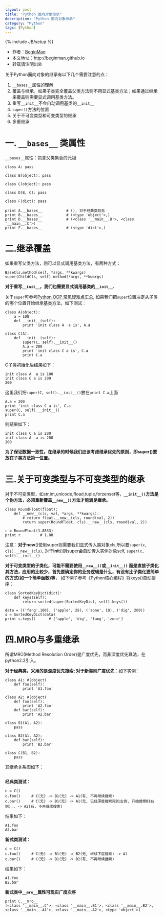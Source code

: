 ```yaml
---
layout: post
title: "Python 面向对象继承"
description: "Python 面向对象继承"
category: "Python"
tags: [Python]
---
```

{% include JB/setup %}
<ul>
    <li>作者：<a href="http://weibo.com/beginman" target="blank">BeginMan</a></li>
    <li>本文地址：http://beginman.github.io</li>
    <li>转载请注明出处</li>
</ul>
<p>关于Python面向对象的继承有以下几个需要注意的点：</p>

<ol>
<li><code>__bases__</code>属性的理解</li>
<li>覆盖与继承，如果子类完全覆盖父类方法则不用显式基类方法；如果通过继承来覆盖则需要显式调用基类方法。</li>
<li>重写<code>__init__</code>不会自动调用基类的<code>__init__</code></li>
<li><code>super()</code>方法的位置</li>
<li>关于不可变类型和可变类型的继承</li>
<li>多重继承</li>
</ol>

<!--more-->

<h1>一. <code>__bases__</code> 类属性</h1>

<p><code>__bases__</code>属性：包含父类集合的元祖</p>

<pre><code>class A: pass

class B(object): pass

class C(object): pass

class D(B, C): pass

class F(dict): pass

print A.__bases__           # (), 对于经典类则无
print B.__bases__           # (&lt;type 'object'&gt;,)
print D.__bases__           # (&lt;class '__main__.B'&gt;, &lt;class '__main__.C'&gt;)
print F.__bases__           # (&lt;type 'dict'&gt;,)
</code></pre>

<h1>二.继承覆盖</h1>

<p>如果重写父类方法，则可以显式调用基类方法，有两种方式：</p>

<pre><code>BaseCls.method(self, *args, **kwargs)
super(ChildCls, self).method(*args, **kwargs)
</code></pre>

<p><strong>对于重写<code>__init__</code>，我们也需要显式调用基类的<code>__init__</code>.</strong></p>

<p>关于<code>super</code>可参考<a href="http://www.beginman.cn/archives/264">Python OOP 常见疑难点汇总</a>, 如果我们把<code>super</code>位置决定从子类的哪个位置开始继承基类方法，如下测试：</p>

<pre><code>class A(object):
    a = 100
    def __init__(self):
        print 'init class A  a is', A.a

class C(A):
    def __init__(self):
        super(C, self).__init__()
        A.a = 200
        print 'init class C a is', C.a
        print C.a
</code></pre>

<p>C子类初始化后结果如下：</p>

<pre><code>init class A  a is 100
init class C a is 200
200
</code></pre>

<p>这里我们把<code>super(C, self).__init__()</code>放在<code>print C.a</code>上面</p>

<pre><code>A.a = 200
print 'init class C a is', C.a
super(C, self).__init__()
print C.a
</code></pre>

<p>则结果如下：</p>

<pre><code>init class C a is 200
init class A  a is 200
200
</code></pre>

<p><strong>为了保证数据一致性，在继承的时候我们应该考虑继承优先的原则，即super()要放在子类方法第一位置。</strong></p>

<h1>三.关于可变类型与不可变类型的继承</h1>

<p>对于不可变类型，如str,int,unicode,fload,tuple,forzenset等，<strong><code>__init__()</code>方法是个伪方法，必须重新覆盖<code>__new__()</code>方法才能满足继承。</strong></p>

<pre><code>class RoundFloat(float):
    def __new__(cls, val, *args, **kwargs):
        # return float.__new__(cls, round(val, 2))
        return super(RoundFloat, cls).__new__(cls, round(val, 2))

r = RoundFloat(1.8833)
print r         # 1.88
</code></pre>

<p>注意：<strong>对于</strong><strong>new</strong>()使用super则需要我们显式传入类对象cls,所以要<code>super(x, cls).__new__(cls)</code>, 对于<strong>init</strong>()则super会自动传入实例对象self, <code>super(x, self).__init__()</code></p>

<p><strong>对于可变类型的子类化，可能不需要使用<code>__new__()</code>或<code>__init__()</code> 而是直接子类化其方法，应用的比较少，首先要确定你的业务逻辑是什么，有没有比子类化更简单的方式(如一个简单函数)等</strong>， 如下例子参考《Python核心编程》将keys()自动排序：</p>

<pre><code>class SortedKeyDict(dict):
    def keys(self):
        return sorted(super(SortedKeyDict, self).keys())

data = (('fang',100), ('apple', 28), ('zone', 10), ('dig', 200))
s = SortedKeyDict(data)
print s.keys()      # ['apple', 'dig', 'fang', 'zone']
</code></pre>

<h1>四.MRO与多重继承</h1>

<p>所谓MRO(Method Resolution Order)是广度优先，而非深度优先算法，在python2.2引入。</p>

<p><strong>对于经典类，采用的是深度优先搜索; 对于新类则广度优先</strong>：如下实例：</p>

<pre><code>class A1: #(object)
    def foo(self):
        print 'A1.foo'

class A2: #(object)
    def foo(self):
        print 'A2.foo'
    def bar(self):
        print 'A2.bar'

class B1(A1, A2):
    pass

class B2(A1, A2):
    def bar(self):
        print 'B2.bar'

class C(B1, B2):
    pass
</code></pre>

<p>其继承关系图如下：</p>

<p><img src="http://7fvf56.com1.z0.glb.clouddn.com/MRO.png" alt="" /></p>

<p><strong>经典类测试：</strong></p>

<pre><code>c = C()
c.foo()     # C(无) -&gt; B1(无) -&gt; A1(有, 不再继续搜索)
c.bar()     # C(无) -&gt; B1(无) -&gt; A1(无, 已经深度搜索完B1左侧, 开始搜索B1右侧).. -&gt; A2(有, 不再继续搜索)
</code></pre>

<p>结果如下：</p>

<pre><code>A1.foo
A2.bar
</code></pre>

<p><strong>新式类测试：</strong></p>

<pre><code>c = C()
c.foo()     # C(无) -&gt; B1(无) -&gt; B2(无, 继续下层搜索) -&gt; A1
c.bar()     # C(无) -&gt; B1(无) -&gt; B2(有, 不再继续搜索)
</code></pre>

<p>结果如下：</p>

<pre><code>A1.foo
B2.bar
</code></pre>

<p><strong>新式类中<code>__mro__</code>属性可现实广度次序</strong></p>

<pre><code>print C.__mro__
(&lt;class '__main__.C'&gt;, &lt;class '__main__.B1'&gt;, &lt;class '__main__.B2'&gt;, &lt;class '__main__.A1'&gt;, &lt;class '__main__.A2'&gt;, &lt;type 'object'&gt;)
</code></pre>
